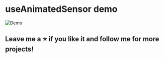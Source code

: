 # useAnimatedSensor demo

![Demo](./demo.gif)

## Leave me a ⭐️ if you like it and follow me for more projects!
